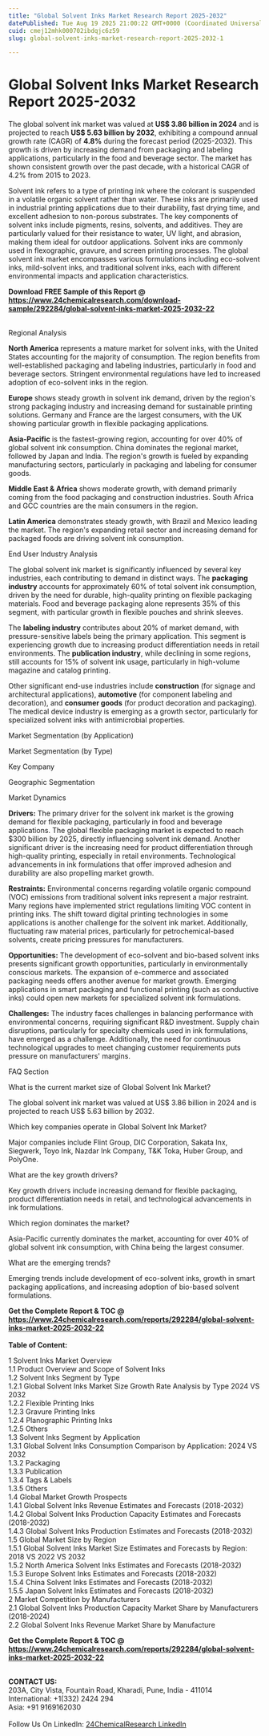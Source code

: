 ```yaml
---
title: "Global Solvent Inks Market Research Report 2025-2032"
datePublished: Tue Aug 19 2025 21:00:22 GMT+0000 (Coordinated Universal Time)
cuid: cmej12mhk000702ibdqjc6z59
slug: global-solvent-inks-market-research-report-2025-2032-1

---
```


# Global Solvent Inks Market Research Report 2025-2032

<p>The global solvent ink market was valued at <strong>US$ 3.86 billion in 2024</strong> and is projected to reach <strong>US$ 5.63 billion by 2032</strong>, exhibiting a compound annual growth rate (CAGR) of <strong>4.8%</strong> during the forecast period (2025-2032). This growth is driven by increasing demand from packaging and labeling applications, particularly in the food and beverage sector. The market has shown consistent growth over the past decade, with a historical CAGR of 4.2% from 2015 to 2023.</p><p>
</p><p>Solvent ink refers to a type of printing ink where the colorant is suspended in a volatile organic solvent rather than water. These inks are primarily used in industrial printing applications due to their durability, fast drying time, and excellent adhesion to non-porous substrates. The key components of solvent inks include pigments, resins, solvents, and additives. They are particularly valued for their resistance to water, UV light, and abrasion, making them ideal for outdoor applications. Solvent inks are commonly used in flexographic, gravure, and screen printing processes. The global solvent ink market encompasses various formulations including eco-solvent inks, mild-solvent inks, and traditional solvent inks, each with different environmental impacts and application characteristics.</p><div><b>Download FREE Sample of this Report @ 
            <a href="https://www.24chemicalresearch.com/download-sample/292284/global-solvent-inks-market-2025-2032-22">
            https://www.24chemicalresearch.com/download-sample/292284/global-solvent-inks-market-2025-2032-22</a></b></div><br><p>
Regional Analysis</p><p>
</p><p><strong>North America</strong> represents a mature market for solvent inks, with the United States accounting for the majority of consumption. The region benefits from well-established packaging and labeling industries, particularly in food and beverage sectors. Stringent environmental regulations have led to increased adoption of eco-solvent inks in the region.</p><p>
</p><p><strong>Europe</strong> shows steady growth in solvent ink demand, driven by the region's strong packaging industry and increasing demand for sustainable printing solutions. Germany and France are the largest consumers, with the UK showing particular growth in flexible packaging applications.</p><p>
</p><p><strong>Asia-Pacific</strong> is the fastest-growing region, accounting for over 40% of global solvent ink consumption. China dominates the regional market, followed by Japan and India. The region's growth is fueled by expanding manufacturing sectors, particularly in packaging and labeling for consumer goods.</p><p>
</p><p><strong>Middle East &amp; Africa</strong> shows moderate growth, with demand primarily coming from the food packaging and construction industries. South Africa and GCC countries are the main consumers in the region.</p><p>
</p><p><strong>Latin America</strong> demonstrates steady growth, with Brazil and Mexico leading the market. The region's expanding retail sector and increasing demand for packaged foods are driving solvent ink consumption.</p><p>
End User Industry Analysis</p><p>
</p><p>The global solvent ink market is significantly influenced by several key industries, each contributing to demand in distinct ways. The <strong>packaging industry</strong> accounts for approximately 60% of total solvent ink consumption, driven by the need for durable, high-quality printing on flexible packaging materials. Food and beverage packaging alone represents 35% of this segment, with particular growth in flexible pouches and shrink sleeves.</p><p>
</p><p>The <strong>labeling industry</strong> contributes about 20% of market demand, with pressure-sensitive labels being the primary application. This segment is experiencing growth due to increasing product differentiation needs in retail environments. The <strong>publication industry</strong>, while declining in some regions, still accounts for 15% of solvent ink usage, particularly in high-volume magazine and catalog printing.</p><p>
</p><p>Other significant end-use industries include <strong>construction</strong> (for signage and architectural applications), <strong>automotive</strong> (for component labeling and decoration), and <strong>consumer goods</strong> (for product decoration and packaging). The medical device industry is emerging as a growth sector, particularly for specialized solvent inks with antimicrobial properties.</p><p>
Market Segmentation (by Application)</p><p>
</p><p>
Market Segmentation (by Type)</p><p>
</p><p>
Key Company</p><p>
</p><p>
Geographic Segmentation</p><p>
</p><p>
Market Dynamics</p><p>
</p><p><strong>Drivers:</strong> The primary driver for the solvent ink market is the growing demand for flexible packaging, particularly in food and beverage applications. The global flexible packaging market is expected to reach $300 billion by 2025, directly influencing solvent ink demand. Another significant driver is the increasing need for product differentiation through high-quality printing, especially in retail environments. Technological advancements in ink formulations that offer improved adhesion and durability are also propelling market growth.</p><p>
</p><p><strong>Restraints:</strong> Environmental concerns regarding volatile organic compound (VOC) emissions from traditional solvent inks represent a major restraint. Many regions have implemented strict regulations limiting VOC content in printing inks. The shift toward digital printing technologies in some applications is another challenge for the solvent ink market. Additionally, fluctuating raw material prices, particularly for petrochemical-based solvents, create pricing pressures for manufacturers.</p><p>
</p><p><strong>Opportunities:</strong> The development of eco-solvent and bio-based solvent inks presents significant growth opportunities, particularly in environmentally conscious markets. The expansion of e-commerce and associated packaging needs offers another avenue for market growth. Emerging applications in smart packaging and functional printing (such as conductive inks) could open new markets for specialized solvent ink formulations.</p><p>
</p><p><strong>Challenges:</strong> The industry faces challenges in balancing performance with environmental concerns, requiring significant R&amp;D investment. Supply chain disruptions, particularly for specialty chemicals used in ink formulations, have emerged as a challenge. Additionally, the need for continuous technological upgrades to meet changing customer requirements puts pressure on manufacturers' margins.</p><p>
FAQ Section</p><p>
What is the current market size of Global Solvent Ink Market?</p><p>
</p><p>The global solvent ink market was valued at US$ 3.86 billion in 2024 and is projected to reach US$ 5.63 billion by 2032.</p><p>
Which key companies operate in Global Solvent Ink Market?</p><p>
</p><p>Major companies include Flint Group, DIC Corporation, Sakata Inx, Siegwerk, Toyo Ink, Nazdar Ink Company, T&amp;K Toka, Huber Group, and PolyOne.</p><p>
What are the key growth drivers?</p><p>
</p><p>Key growth drivers include increasing demand for flexible packaging, product differentiation needs in retail, and technological advancements in ink formulations.</p><p>
Which region dominates the market?</p><p>
</p><p>Asia-Pacific currently dominates the market, accounting for over 40% of global solvent ink consumption, with China being the largest consumer.</p><p>
What are the emerging trends?</p><p>
</p><p>Emerging trends include development of eco-solvent inks, growth in smart packaging applications, and increasing adoption of bio-based solvent formulations.</p>

<div><b>Get the Complete Report & TOC @ 
            <a href="https://www.24chemicalresearch.com/reports/292284/global-solvent-inks-market-2025-2032-22">
            https://www.24chemicalresearch.com/reports/292284/global-solvent-inks-market-2025-2032-22</a></b></div><br>
            <b>Table of Content:</b><p>1 Solvent Inks Market Overview<br />
    1.1 Product Overview and Scope of Solvent Inks<br />
    1.2 Solvent Inks Segment by Type<br />
        1.2.1 Global Solvent Inks Market Size Growth Rate Analysis by Type 2024 VS 2032<br />
        1.2.2 Flexible Printing Inks<br />
        1.2.3 Gravure Printing Inks<br />
        1.2.4 Planographic Printing Inks<br />
        1.2.5 Others<br />
    1.3 Solvent Inks Segment by Application<br />
        1.3.1 Global Solvent Inks Consumption Comparison by Application: 2024 VS 2032<br />
        1.3.2 Packaging<br />
        1.3.3 Publication<br />
        1.3.4 Tags & Labels<br />
        1.3.5 Others<br />
    1.4 Global Market Growth Prospects<br />
        1.4.1 Global Solvent Inks Revenue Estimates and Forecasts (2018-2032)<br />
        1.4.2 Global Solvent Inks Production Capacity Estimates and Forecasts (2018-2032)<br />
        1.4.3 Global Solvent Inks Production Estimates and Forecasts (2018-2032)<br />
    1.5 Global Market Size by Region<br />
        1.5.1 Global Solvent Inks Market Size Estimates and Forecasts by Region: 2018 VS 2022 VS 2032<br />
        1.5.2 North America Solvent Inks Estimates and Forecasts (2018-2032)<br />
        1.5.3 Europe Solvent Inks Estimates and Forecasts (2018-2032)<br />
        1.5.4 China Solvent Inks Estimates and Forecasts (2018-2032)<br />
        1.5.5 Japan Solvent Inks Estimates and Forecasts (2018-2032)<br />
2 Market Competition by Manufacturers<br />
    2.1 Global Solvent Inks Production Capacity Market Share by Manufacturers (2018-2024)<br />
    2.2 Global Solvent Inks Revenue Market Share by Manufacture</p>

<div><b>Get the Complete Report & TOC @ 
            <a href="https://www.24chemicalresearch.com/reports/292284/global-solvent-inks-market-2025-2032-22">
            https://www.24chemicalresearch.com/reports/292284/global-solvent-inks-market-2025-2032-22</a></b></div><br>

<b>CONTACT US:</b><br>
            203A, City Vista, Fountain Road, Kharadi, Pune, India - 411014<br>
            International: +1(332) 2424 294<br>
            Asia: +91 9169162030 <br><br>
            Follow Us On LinkedIn: <a href="https://www.linkedin.com/company/24chemicalresearch/">24ChemicalResearch LinkedIn</a>